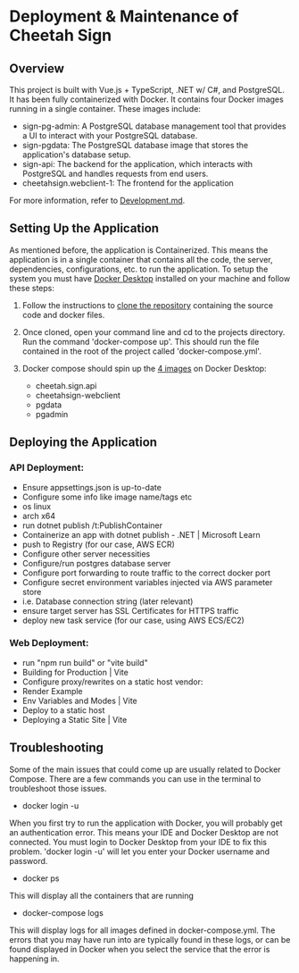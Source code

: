 # Deployment & Maintenance of Cheetah Sign

## Overview

This project is built with Vue.js + TypeScript, .NET w/ C#, and PostgreSQL. It has been fully containerized with Docker. It contains four Docker images running in a single container. These images include:

- sign-pg-admin: A PostgreSQL database management tool that provides a UI to interact with your PostgreSQL database.
- sign-pgdata: The PostgreSQL database image that stores the application's database setup.
- sign-api: The backend for the application, which interacts with PostgreSQL and handles requests from end users.
- cheetahsign.webclient-1: The frontend for the application

For more information, refer to [Development.md](Development.md).

## Setting Up the Application

As mentioned before, the application is Containerized. This means the application is in a single container that contains all the code, the server, dependencies, configurations, etc. to run the application. To setup the system you must have [Docker Desktop](https://www.docker.com/products/docker-desktop/) installed on your machine and follow these steps:

1. Follow the instructions to [clone the repository](Development.md#Prerequisites) containing the source code and docker files.

2. Once cloned, open your command line and cd to
   the projects directory. Run the command 'docker-compose up'. This should run the file contained in the root of the project called
   'docker-compose.yml'.

3. Docker compose should spin up the [4 images](Development.md#back-end-setup) on Docker Desktop:

   - cheetah.sign.api
   - cheetahsign-webclient
   - pgdata
   - pgadmin

## Deploying the Application

### API Deployment:

- Ensure appsettings.json is up-to-date
- Configure some info like image name/tags etc
- os linux
- arch x64
- run dotnet publish /t:PublishContainer
- Containerize an app with dotnet publish - .NET | Microsoft Learn
- push to Registry (for our case, AWS ECR)
- Configure other server necessities
- Configure/run postgres database server
- Configure port forwarding to route traffic to the correct docker port
- Configure secret environment variables injected via AWS parameter store
- i.e. Database connection string
  (later relevant)
- ensure target server has SSL Certificates for HTTPS traffic
- deploy new task service (for our case, using AWS ECS/EC2)

### Web Deployment:

- run "npm run build" or "vite build"
- Building for Production | Vite
- Configure proxy/rewrites on a static host vendor:
- Render Example
- Env Variables and Modes | Vite
- Deploy to a static host
- Deploying a Static Site | Vite

## Troubleshooting

Some of the main issues that could come up are usually related to Docker Compose. There are a few commands you can use in the terminal to troubleshoot those issues.

- docker login -u

When you first try to run the application with Docker, you will probably get an authentication error. This means your IDE and Docker Desktop are not connected. You must login to Docker Desktop from your IDE to fix this problem. 'docker login -u' will let you enter your Docker username and password.

- docker ps

This will display all the containers that are running

- docker-compose logs

This will display logs for all images defined in docker-compose.yml.
The errors that you may have run into are typically found in these logs, or can be found displayed in Docker when you select
the service that the error is happening in.
